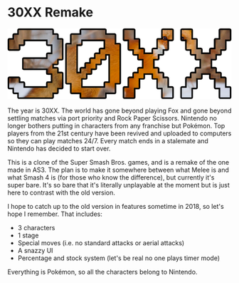 # 30XX Remake

![new30xxLogo](30XXremake/30XXremake/30XXremakeContent/textures/new30xxLogo.png)



The year is 30XX. The world has gone beyond playing Fox and gone beyond settling matches via port priority and Rock Paper Scissors. Nintendo no longer bothers putting in characters from any franchise but Pokémon. Top players from the 21st century have been revived and uploaded to computers so they can play matches 24/7. Every match ends in a stalemate and Nintendo has decided to start over.



This is a clone of the Super Smash Bros. games, and is a remake of the one made in AS3. The plan is to make it somewhere between what Melee is and what Smash 4 is (for those who know the difference), but currently it's super bare. It's so bare that it's literally unplayable at the moment but is just here to contrast with the old version.



I hope to catch up to the old version in features sometime in 2018, so let's hope I remember. That includes:

- 3 characters
- 1 stage
- Special moves (i.e. no standard attacks or aerial attacks)
- A snazzy UI
- Percentage and stock system (let's be real no one plays timer mode)



Everything is Pokémon, so all the characters belong to Nintendo.